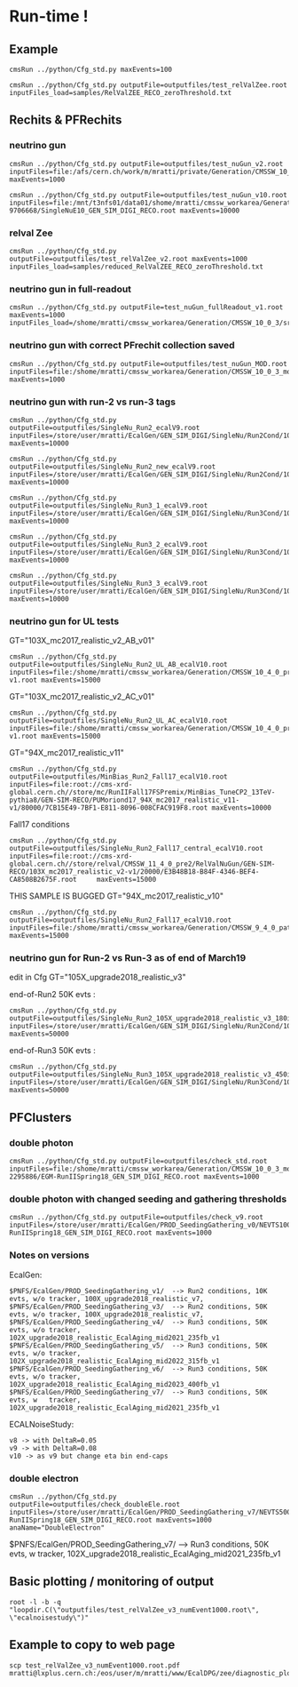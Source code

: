 # Run-time !

## Example
```
cmsRun ../python/Cfg_std.py maxEvents=100

cmsRun ../python/Cfg_std.py outputFile=outputfiles/test_relValZee.root inputFiles_load=samples/RelValZEE_RECO_zeroThreshold.txt
```

## Rechits & PFRechits

### neutrino gun
```
cmsRun ../python/Cfg_std.py outputFile=outputfiles/test_nuGun_v2.root inputFiles=file:/afs/cern.ch/work/m/mratti/private/Generation/CMSSW_10_0_3/src/test_generation/test/mg_test_1000evts/SingleNuE10_GEN_SIM_DIGI_RECO.root maxEvents=1000

cmsRun ../python/Cfg_std.py outputFile=outputfiles/test_nuGun_v10.root inputFiles=file:/mnt/t3nfs01/data01/shome/mratti/cmssw_workarea/Generation/CMSSW_10_0_3/src/test_generation/mg_test_10000evts/sgejob-9706668/SingleNuE10_GEN_SIM_DIGI_RECO.root maxEvents=10000
```
### relval Zee
```
cmsRun ../python/Cfg_std.py outputFile=outputfiles/test_relValZee_v2.root maxEvents=1000 inputFiles_load=samples/reduced_RelValZEE_RECO_zeroThreshold.txt
```
### neutrino gun in full-readout
```
cmsRun ../python/Cfg_std.py outputFile=test_nuGun_fullReadout_v1.root maxEvents=1000 inputFiles_load=/shome/mratti/cmssw_workarea/Generation/CMSSW_10_0_3/src/test_generation/mg_test_EcalSRSettingsRcd/SingleNuE10_GEN_SIM_DIGI_RECO_FullReadout.root
```
### neutrino gun with correct PFrechit collection saved
```
cmsRun ../python/Cfg_std.py outputFile=outputfiles/test_nuGun_MOD.root inputFiles=file:/shome/mratti/cmssw_workarea/Generation/CMSSW_10_0_3_mod/src/test_generation/mg_test_1000evts/SingleNuE10_GEN_SIM_DIGI_RECO.root maxEvents=1000
```

### neutrino gun with run-2 vs run-3 tags

```
cmsRun ../python/Cfg_std.py outputFile=outputfiles/SingleNu_Run2_ecalV9.root inputFiles=/store/user/mratti/EcalGen/GEN_SIM_DIGI/SingleNu/Run2Cond/100X_upgrade2018_realistic_v7/SingleNuE10_GEN_SIM_DIGI_RECO.root maxEvents=10000

cmsRun ../python/Cfg_std.py outputFile=outputfiles/SingleNu_Run2_new_ecalV9.root inputFiles=/store/user/mratti/EcalGen/GEN_SIM_DIGI/SingleNu/Run2Cond/102X_upgrade2018_realistic_v15/SingleNuE10_GEN_SIM_DIGI_RECO.root maxEvents=10000

cmsRun ../python/Cfg_std.py outputFile=outputfiles/SingleNu_Run3_1_ecalV9.root inputFiles=/store/user/mratti/EcalGen/GEN_SIM_DIGI/SingleNu/Run3Cond/102X_upgrade2018_realistic_EcalAging_mid2021_235fb_v1/SingleNuE10_GEN_SIM_DIGI_RECO.root  maxEvents=10000

cmsRun ../python/Cfg_std.py outputFile=outputfiles/SingleNu_Run3_2_ecalV9.root inputFiles=/store/user/mratti/EcalGen/GEN_SIM_DIGI/SingleNu/Run3Cond/102X_upgrade2018_realistic_EcalAging_mid2022_315fb_v1/SingleNuE10_GEN_SIM_DIGI_RECO.root  maxEvents=10000

cmsRun ../python/Cfg_std.py outputFile=outputfiles/SingleNu_Run3_3_ecalV9.root inputFiles=/store/user/mratti/EcalGen/GEN_SIM_DIGI/SingleNu/Run3Cond/102X_upgrade2018_realistic_EcalAging_mid2023_400fb_v1/SingleNuE10_GEN_SIM_DIGI_RECO.root  maxEvents=10000

```
### neutrino gun for UL tests

GT="103X_mc2017_realistic_v2_AB_v01"
```
cmsRun ../python/Cfg_std.py outputFile=outputfiles/SingleNu_Run2_UL_AB_ecalV10.root inputFiles=file:/shome/mratti/cmssw_workarea/Generation/CMSSW_10_4_0_pre2/src/ECALGen/private_production/reco/nugun_reco_103X_AB/RelValNuGun_103X_mc2017_realistic_v2_AB_v01_HS-v1.root maxEvents=15000
```
GT="103X_mc2017_realistic_v2_AC_v01" 
```
cmsRun ../python/Cfg_std.py outputFile=outputfiles/SingleNu_Run2_UL_AC_ecalV10.root inputFiles=file:/shome/mratti/cmssw_workarea/Generation/CMSSW_10_4_0_pre2/src/ECALGen/private_production/reco/nugun_reco_103X_AC/RelValNuGun_103X_mc2017_realistic_v2_AC_v01_HS-v1.root maxEvents=15000
```
GT="94X_mc2017_realistic_v11"
```
cmsRun ../python/Cfg_std.py outputFile=outputfiles/MinBias_Run2_Fall17_ecalV10.root inputFiles=file:root://cms-xrd-global.cern.ch//store/mc/RunIIFall17FSPremix/MinBias_TuneCP2_13TeV-pythia8/GEN-SIM-RECO/PUMoriond17_94X_mc2017_realistic_v11-v1/80000/7CB15E49-7BF1-E811-8096-008CFAC919F8.root maxEvents=10000
```

Fall17 conditions
```
cmsRun ../python/Cfg_std.py outputFile=outputfiles/SingleNu_Run2_Fall17_central_ecalV10.root inputFiles=file:root://cms-xrd-global.cern.ch//store/relval/CMSSW_11_4_0_pre2/RelValNuGun/GEN-SIM-RECO/103X_mc2017_realistic_v2-v1/20000/E3B48B18-B84F-4346-BEF4-CA8508B2675F.root     maxEvents=15000
```

THIS SAMPLE IS BUGGED
GT="94X_mc2017_realistic_v10"
```
cmsRun ../python/Cfg_std.py  outputFile=outputfiles/SingleNu_Run2_Fall17_ecalV10.root inputFiles=file:/shome/mratti/cmssw_workarea/Generation/CMSSW_9_4_0_patch1/src/ECALGen/private_production/gen_sim_digi_reco/nugun_Fall17/SingleNuE10_GEN_SIM_DIGI_RECO.root maxEvents=15000
```

### neutrino gun for Run-2 vs Run-3 as of end of March19
edit in Cfg GT="105X_upgrade2018_realistic_v3"

end-of-Run2 50K evts :
```
cmsRun ../python/Cfg_std.py outputFile=outputfiles/SingleNu_Run2_105X_upgrade2018_realistic_v3_180ifb_ecalV12.root inputFiles=/store/user/mratti/EcalGen/GEN_SIM_DIGI/SingleNu/Run2Cond/105X_upgrade2018_realistic_v3/SingleNuE10_GEN_SIM_DIGI_RECO_50K.root maxEvents=50000
```

end-of-Run3 50K evts :
```
cmsRun ../python/Cfg_std.py outputFile=outputfiles/SingleNu_Run3_105X_upgrade2018_realistic_v3_450ifb_ecalV12.root inputFiles=/store/user/mratti/EcalGen/GEN_SIM_DIGI/SingleNu/Run3Cond/105X_upgrade2018_realistic_v3/SingleNuE10_GEN_SIM_DIGI_RECO_50K.root maxEvents=50000

```

## PFClusters

### double photon
```
cmsRun ../python/Cfg_std.py outputFile=outputfiles/check_std.root inputFiles=file:/shome/mratti/cmssw_workarea/Generation/CMSSW_10_0_3_mod/src/test_generation/doublePhoton_10000evts/sgejob-2295886/EGM-RunIISpring18_GEN_SIM_DIGI_RECO.root maxEvents=1000
```
### double photon with changed seeding and gathering thresholds
```
cmsRun ../python/Cfg_std.py outputFile=outputfiles/check_v9.root  inputFiles=/store/user/mratti/EcalGen/PROD_SeedingGathering_v0/NEVTS10000_seed1.0_GATHER1.0/EGM-RunIISpring18_GEN_SIM_DIGI_RECO.root maxEvents=1000
```
### Notes on versions
EcalGen:
```
$PNFS/EcalGen/PROD_SeedingGathering_v1/  --> Run2 conditions, 10K evts, w/o tracker, 100X_upgrade2018_realistic_v7,
$PNFS/EcalGen/PROD_SeedingGathering_v3/  --> Run2 conditions, 50K evts, w/o tracker, 100X_upgrade2018_realistic_v7,
$PNFS/EcalGen/PROD_SeedingGathering_v4/  --> Run3 conditions, 50K evts, w/o tracker, 102X_upgrade2018_realistic_EcalAging_mid2021_235fb_v1
$PNFS/EcalGen/PROD_SeedingGathering_v5/  --> Run3 conditions, 50K evts, w/o tracker, 102X_upgrade2018_realistic_EcalAging_mid2022_315fb_v1
$PNFS/EcalGen/PROD_SeedingGathering_v6/  --> Run3 conditions, 50K evts, w/o tracker, 102X_upgrade2018_realistic_EcalAging_mid2023_400fb_v1
$PNFS/EcalGen/PROD_SeedingGathering_v7/  --> Run3 conditions, 50K evts, w   tracker, 102X_upgrade2018_realistic_EcalAging_mid2021_235fb_v1
```

ECALNoiseStudy:
```
v8 -> with DeltaR=0.05
v9 -> with DeltaR=0.08
v10 -> as v9 but change eta bin end-caps
```

### double electron
```
cmsRun ../python/Cfg_std.py outputFile=outputfiles/check_doubleEle.root inputFiles=/store/user/mratti/EcalGen/PROD_SeedingGathering_v7/NEVTS50000_seed1.0_GATHER1.0/EGM-RunIISpring18_GEN_SIM_DIGI_RECO.root maxEvents=1000 anaName="DoubleElectron"
```

$PNFS/EcalGen/PROD_SeedingGathering_v7/  --> Run3 conditions, 50K evts, w   tracker, 102X_upgrade2018_realistic_EcalAging_mid2021_235fb_v1



## Basic plotting / monitoring of output
```
root -l -b -q "loopdir.C(\"outputfiles/test_relValZee_v3_numEvent1000.root\", \"ecalnoisestudy\")"
```
## Example to copy to web page
```
scp test_relValZee_v3_numEvent1000.root.pdf mratti@lxplus.cern.ch:/eos/user/m/mratti/www/EcalDPG/zee/diagnostic_plots/.
```
